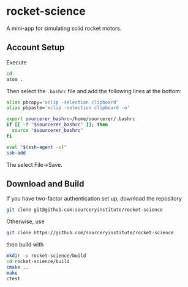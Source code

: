 rocket-science
==============

A mini-app for simulating solid rocket motors.

Account Setup
-------------
Execute
```bash
cd 
atom .
```
Then select the `.bashrc` file and add the following lines at the bottom:
```bash
alias pbcopy='xclip -selection clipboard'
alias pbpaste='xclip -selection clipboard -o'

export sourcerer_bashrc=/home/sourcerer/.bashrc
if [[ -f "$sourcerer_bashrc" ]]; then
  source "$sourcerer_bashrc"
fi

eval "$(ssh-agent -s)"
ssh-add
```
The select File->Save.

Download and Build
------------------
If you have two-factor authentication set up, download the repository
```bash
git clone git@github.com:sourceryinstitute/rocket-science
```
Otherwise, use
```bash
git clone https://github.com/sourceryinstitute/rocket-science
```
then build with 
```bash
mkdir -p rocket-science/build
cd rocket-science/build
cmake ..
make
ctest
```
